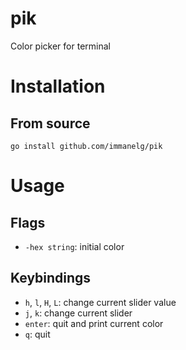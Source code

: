 # pik

Color picker for terminal

# Installation

## From source
```
go install github.com/immanelg/pik
```

# Usage
## Flags
- `-hex string`: initial color

## Keybindings
- `h`, `l`, `H`, `L`: change current slider value
- `j`, `k`: change current slider
- `enter`: quit and print current color
- `q`: quit
